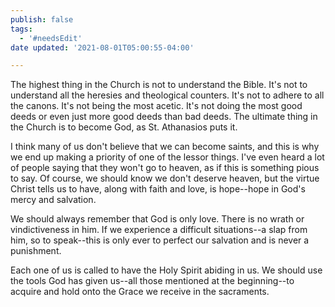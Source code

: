 ```yaml
---
publish: false
tags:
  - '#needsEdit'
date updated: '2021-08-01T05:00:55-04:00'

---
```


The highest thing in the Church is not to understand the Bible. It's not to understand all the heresies and theological counters. It's not to adhere to all the canons. It's not being the most acetic. It's not doing the most good deeds or even just more good deeds than bad deeds. The ultimate thing in the Church is to become God, as St. Athanasios puts it.

I think many of us don't believe that we can become saints, and this is why we end up making a priority of one of the lessor things. I've even heard a lot of people saying that they won't go to heaven, as if this is something pious to say. Of course, we should know we don't deserve heaven, but the virtue Christ tells us to have, along with faith and love, is hope--hope in God's mercy and salvation.

We should always remember that God is only love. There is no wrath or vindictiveness in him. If we experience a difficult situations--a slap from him, so to speak--this is only ever to perfect our salvation and is never a punishment.

Each one of us is called to have the Holy Spirit abiding in us. We should use the tools God has given us--all those mentioned at the beginning--to acquire and hold onto the Grace we receive in the sacraments.
